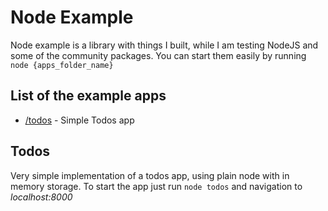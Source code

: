 # Node Example

Node example is a library with things I built, while I am testing
NodeJS and some of the community packages. You can start them easily
by running `node {apps_folder_name}`

## List of the example apps

* [/todos](#todos) - Simple Todos app

## Todos

Very simple implementation of a todos app, using plain node with in memory storage.
To start the app just run `node todos` and navigation to _localhost:8000_

